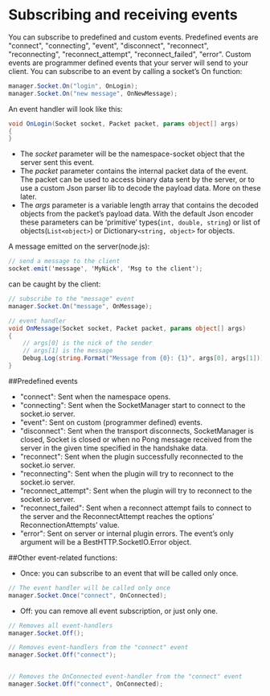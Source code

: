 # Subscribing and receiving events

You can subscribe to predefined and custom events. Predefined events are "connect", "connecting", "event", "disconnect", "reconnect", "reconnecting", "reconnect_attempt", "reconnect_failed", "error". Custom events are programmer defined events that your server will send to your client. You can subscribe to an event by calling a socket’s On function:

```csharp
manager.Socket.On("login", OnLogin);
manager.Socket.On("new message", OnNewMessage);
```

An event handler will look like this:

```csharp
void OnLogin(Socket socket, Packet packet, params object[] args)
{
}
```


- The *socket* parameter will be the namespace-socket object that the server sent this event.
- The *packet* parameter contains the internal packet data of the event. The packet can be used to access binary data sent by the server, or to use a custom Json parser lib to decode the payload data. More on these later.
- The *args* parameter is a variable length array that contains the decoded objects from the packet’s payload data. With the default Json encoder these parameters can be ‘primitive’ types(`int, double, string`) or list of objects(`List<object>`) or Dictionary`<string, object>` for objects.

A message emitted on the server(node.js):

```csharp
// send a message to the client
socket.emit('message', 'MyNick', 'Msg to the client');
```

can be caught by the client:

```csharp
// subscribe to the "message" event
manager.Socket.On("message", OnMessage);

// event handler
void OnMessage(Socket socket, Packet packet, params object[] args)
{
	// args[0] is the nick of the sender
	// args[1] is the message
	Debug.Log(string.Format("Message from {0}: {1}", args[0], args[1]));
}
```

##Predefined events

- "connect": Sent when the namespace opens.
- "connecting": Sent when the SocketManager start to connect to the socket.io server.
- "event": Sent on custom (programmer defined) events.
- "disconnect": Sent when the transport disconnects, SocketManager is closed, Socket is closed or when no Pong message received from the server in the given time specified in the handshake data.
- "reconnect": Sent when the plugin successfully reconnected to the socket.io server.
- "reconnecting": Sent when the plugin will try to reconnect to the socket.io server.
- "reconnect_attempt": Sent when the plugin will try to reconnect to the socket.io server.
- "reconnect_failed": Sent when a reconnect attempt fails to connect to the server and the ReconnectAttempt reaches the options’ ReconnectionAttempts’ value.
- "error": Sent on server or internal plugin errors. The event’s only argument will be a BestHTTP.SocketIO.Error object.

##Other event-related functions:

- Once: you can subscribe to an event that will be called only once.

```csharp
// The event handler will be called only once
manager.Socket.Once("connect", OnConnected);
```

- Off: you can remove all event subscription, or just only one.

```csharp
// Removes all event-handlers
manager.Socket.Off();

// Removes event-handlers from the "connect" event
manager.Socket.Off("connect");


// Removes the OnConnected event-handler from the "connect" event
manager.Socket.Off("connect", OnConnected);
```
